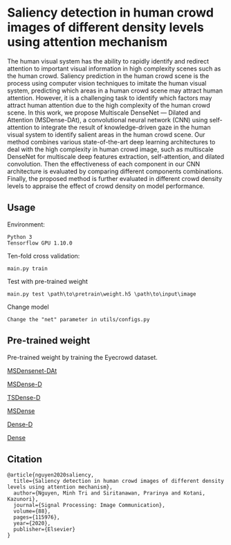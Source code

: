 # Saliency detection in human crowd images of different density levels using attention mechanism

The human visual system has the ability to rapidly identify and redirect attention to important visual information in high complexity scenes such as the human crowd. Saliency prediction in the human crowd scene is the process using computer vision techniques to imitate the human visual system, predicting which areas in a human crowd scene may attract human attention. However, it is a challenging task to identify which factors may attract human attention due to the high complexity of the human crowd scene. In this work, we propose Multiscale DenseNet — Dilated and Attention (MSDense-DAt), a convolutional neural network (CNN) using self-attention to integrate the result of knowledge-driven gaze in the human visual system to identify salient areas in the human crowd scene. Our method combines various state-of-the-art deep learning architectures to deal with the high complexity in human crowd image, such as multiscale DenseNet for multiscale deep features extraction, self-attention, and dilated convolution. Then the effectiveness of each component in our CNN architecture is evaluated by comparing different components combinations. Finally, the proposed method is further evaluated in different crowd density levels to appraise the effect of crowd density on model performance.

## Usage
Environment:
```
Python 3
Tensorflow GPU 1.10.0
```

Ten-fold cross validation: 
```
main.py train 
```

Test with pre-trained weight
```
main.py test \path\to\pretrain\weight.h5 \path\to\input\image
```

Change model 
```
Change the "net" parameter in utils/configs.py
```

## Pre-trained weight

Pre-trained weight by training the Eyecrowd dataset.

[MSDensenet-DAt](https://drive.google.com/open?id=1lLCpbs4ZS4OwsR4wlvEaYS2Z7qeOnTfI)

[MSDense-D](https://drive.google.com/open?id=1APq0gCAlGDjT6a4Yq71CelAa24mYafPL)

[TSDense-D](https://drive.google.com/open?id=1KvZp8ETJxSv6Lm37wLh7OWldtk3L7GNj)

[MSDense](https://drive.google.com/open?id=1sr5aji-4qbrQff2QSwMFaX_6FfBpQnHL)

[Dense-D](https://drive.google.com/open?id=1KOBSyWctw9Lhyay90sKbgy0rGvggDlsl)

[Dense](https://drive.google.com/open?id=1BATVlsl-eOWhPedGEghU9_BY9M0WcRkm)

## Citation
```
@article{nguyen2020saliency,
  title={Saliency detection in human crowd images of different density levels using attention mechanism},
  author={Nguyen, Minh Tri and Siritanawan, Prarinya and Kotani, Kazunori},
  journal={Signal Processing: Image Communication},
  volume={88},
  pages={115976},
  year={2020},
  publisher={Elsevier}
}
```
